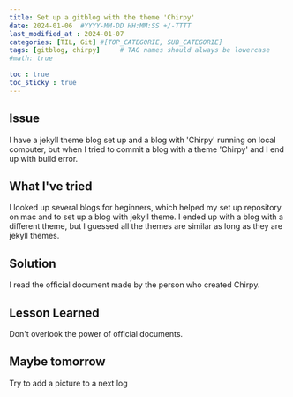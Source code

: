 ```yaml
---
title: Set up a gitblog with the theme 'Chirpy'
date: 2024-01-06  #YYYY-MM-DD HH:MM:SS +/-TTTT
last_modified_at : 2024-01-07
categories: [TIL, Git] #[TOP_CATEGORIE, SUB_CATEGORIE]
tags: [gitblog, chirpy]     # TAG names should always be lowercase
#math: true

toc : true
toc_sticky : true
---
```



## Issue 
I have a jekyll theme blog set up and a blog with 'Chirpy' running on local computer, but when I tried to commit a blog with a theme 'Chirpy' and I end up with build error.

## What I've tried 
I looked up several blogs for beginners, which helped my set up repository on mac and to set up a blog with jekyll theme.
I ended up with a blog with a different theme, but I guessed all the themes are similar as long as they are jekyll themes.


## Solution
I read the official document made by the person who created Chirpy.

## Lesson Learned
Don't overlook the power of official documents.


## Maybe tomorrow
Try to add a picture to a next log